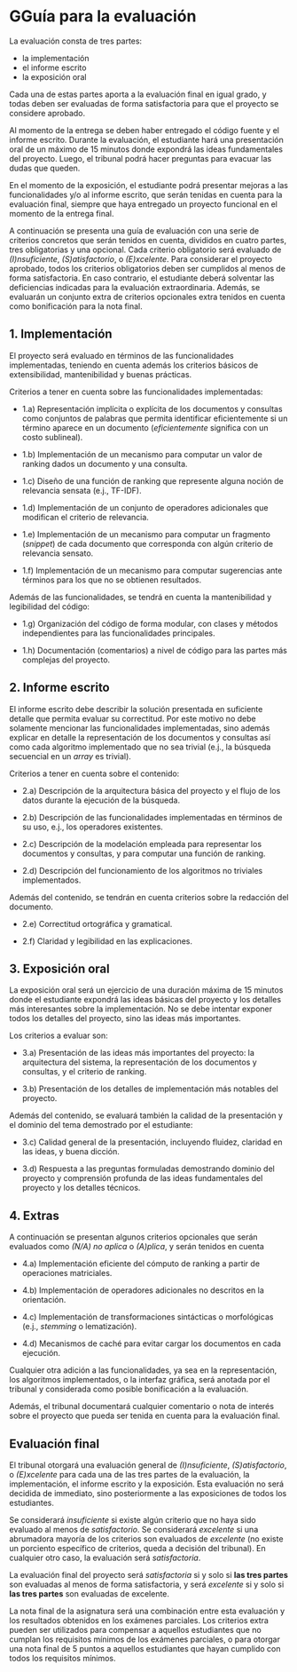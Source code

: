 # GGuía para la evaluación

La evaluación consta de tres partes:

- la implementación
- el informe escrito
- la exposición oral

Cada una de estas partes aporta a la evaluación final en igual grado, y todas deben ser evaluadas de forma satisfactoria para que el proyecto se considere aprobado.

Al momento de la entrega se deben haber entregado el código fuente y el informe escrito. Durante la evaluación, el estudiante hará una presentación oral de un máximo de 15 minutos donde expondrá las ideas fundamentales del proyecto. Luego, el tribunal podrá hacer preguntas para evacuar las dudas que queden.

En el momento de la exposición, el estudiante podrá presentar mejoras a las funcionalidades y/o al informe escrito, que serán tenidas en cuenta para la evaluación final, siempre que haya entregado un proyecto funcional en el momento de la entrega final.

A continuación se presenta una guía de evaluación con una serie de criterios concretos que serán tenidos en cuenta, divididos en cuatro partes, tres obligatorias y una opcional. Cada criterio obligatorio será evaluado de *(I)nsuficiente*, *(S)atisfactorio*, o *(E)xcelente*. Para considerar el proyecto aprobado, todos los criterios obligatorios deben ser cumplidos al menos de forma satisfactoria. En caso contrario, el estudiante deberá solventar las deficiencias indicadas para la evaluación extraordinaria. Además, se evaluarán un conjunto extra de criterios opcionales extra tenidos en cuenta como bonificación para la nota final.

## 1. Implementación

El proyecto será evaluado en términos de las funcionalidades implementadas, teniendo en cuenta además los criterios básicos de extensibilidad, mantenibilidad y buenas prácticas.

Criterios a tener en cuenta sobre las funcionalidades implementadas:

- 1.a) Representación implícita o explícita de los documentos y consultas como conjuntos de palabras que permita identificar eficientemente si un término aparece en un documento (_eficientemente_ significa con un costo sublineal).

- 1.b) Implementación de un mecanismo para computar un valor de ranking dados un documento y una consulta.

- 1.c) Diseño de una función de ranking que represente alguna noción de relevancia sensata (e.j., TF-IDF).

- 1.d) Implementación de un conjunto de operadores adicionales que modifican el criterio de relevancia.

- 1.e) Implementación de un mecanismo para computar un fragmento (_snippet_) de cada documento que corresponda con algún criterio de relevancia sensato.

- 1.f) Implementación de un mecanismo para computar sugerencias ante términos para los que no se obtienen resultados.

Además de las funcionalidades, se tendrá en cuenta la mantenibilidad y legibilidad del código:

- 1.g) Organización del código de forma modular, con clases y métodos independientes para las funcionalidades principales.

- 1.h) Documentación (comentarios) a nivel de código para las partes más complejas del proyecto.

## 2. Informe escrito

El informe escrito debe describir la solución presentada en suficiente detalle que permita evaluar su correctitud. Por este motivo no debe solamente mencionar las funcionalidades implementadas, sino además explicar en detalle la representación de los documentos y consultas así como cada algoritmo implementado que no sea trivial (e.j., la búsqueda secuencial en un *array* es trivial).

Criterios a tener en cuenta sobre el contenido:

- 2.a) Descripción de la arquitectura básica del proyecto y el flujo de los datos durante la ejecución de la búsqueda.

- 2.b) Descripción de las funcionalidades implementadas en términos de su uso, e.j., los operadores existentes.

- 2.c) Descripción de la modelación empleada para representar los documentos y consultas, y para computar una función de ranking.

- 2.d) Descripción del funcionamiento de los algoritmos no triviales implementados.

Además del contenido, se tendrán en cuenta criterios sobre la redacción del documento.

- 2.e) Correctitud ortográfica y gramatical.

- 2.f) Claridad y legibilidad en las explicaciones.

## 3. Exposición oral

La exposición oral será un ejercicio de una duración máxima de 15 minutos donde el estudiante expondrá las ideas básicas del proyecto y los detalles más interesantes sobre la implementación. No se debe intentar exponer todos los detalles del proyecto, sino las ideas más importantes.

Los criterios a evaluar son:

- 3.a) Presentación de las ideas más importantes del proyecto: la arquitectura del sistema, la representación de los documentos y consultas, y el criterio de ranking.

- 3.b) Presentación de los detalles de implementación más notables del proyecto.

Además del contenido, se evaluará también la calidad de la presentación y el dominio del tema demostrado por el estudiante:

- 3.c) Calidad general de la presentación, incluyendo fluidez, claridad en las ideas, y buena dicción.

- 3.d) Respuesta a las preguntas formuladas demostrando dominio del proyecto y comprensión profunda de las ideas fundamentales del proyecto y los detalles técnicos.

## 4. Extras

A continuación se presentan algunos criterios opcionales que serán evaluados como _(N/A) no aplica_ o _(A)plica_, y serán tenidos en cuenta

- 4.a) Implementación eficiente del cómputo de ranking a partir de operaciones matriciales.

- 4.b) Implementación de operadores adicionales no descritos en la orientación.

- 4.c) Implementación de transformaciones sintácticas o morfológicas (e.j., _stemming_ o lematización).

- 4.d) Mecanismos de caché para evitar cargar los documentos en cada ejecución.

Cualquier otra adición a las funcionalidades, ya sea en la representación, los algoritmos implementados, o la interfaz gráfica, será anotada por el tribunal y considerada como posible bonificación a la evaluación.

Además, el tribunal documentará cualquier comentario o nota de interés sobre el proyecto que pueda ser tenida en cuenta para la evaluación final.

## Evaluación final

El tribunal otorgará una evaluación general de *(I)nsuficiente*, *(S)atisfactorio*, o *(E)xcelente* para cada una de las tres partes de la evaluación, la implementación, el informe escrito y la exposición. Esta evaluación no será decidida de immediato, sino posteriormente a las exposiciones de todos los estudiantes.

Se considerará *insuficiente* si existe algún criterio que no haya sido evaluado al menos de *satisfactorio*. Se considerará *excelente* si una abrumadora mayoría de los criterios son evaluados de *excelente* (no existe un porciento específico de criterios, queda a decisión del tribunal). En cualquier otro caso, la evaluación será *satisfactoria*.

La evaluación final del proyecto será *satisfactoria* si y solo si **las tres partes** son evaluadas al menos de forma satisfactoria, y será *excelente* si y solo si **las tres partes** son evaluadas de excelente.

La nota final de la asignatura será una combinación entre esta evaluación y los resultados obtenidos en los exámenes parciales. Los criterios extra pueden ser utilizados para compensar a aquellos estudiantes que no cumplan los requisitos mínimos de los exámenes parciales, o para otorgar una nota final de 5 puntos a aquellos estudiantes que hayan cumplido con todos los requisitos mínimos.
